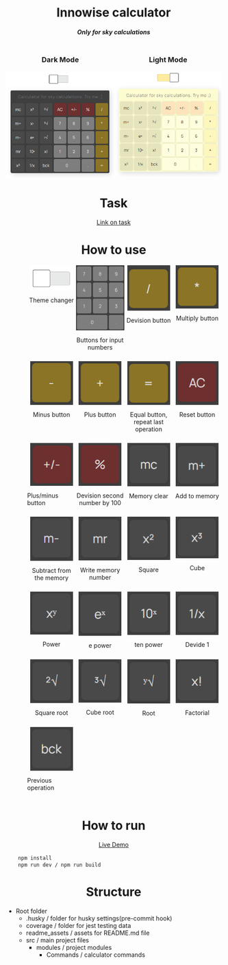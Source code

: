 <h1 align="center">Innowise calculator</h1>
<h5 align="center">Only for sky calculations</h5>

<div align="center" style="display: flex; justify-content: space-between">
  <div width="50%">
    <h3>Dark Mode</h3>
    <img src="./readme_assets/dark-mode.png">
  </div>
  <div width="50%">
    <h3>Light Mode</h3>
    <img src="./readme_assets/light-mode.png">
  </div>
</div>

<h1 align="center">Task</h1>

<a href="https://docs.google.com/document/d/1EBK8fXs3INFV7GJwYhnF4et83VpBeh4dy-5ZhMDob1U/edit#" style="display: flex; justify-content: center">Link on task</a>

<h1 align="center">How to use</h1>

<div style="margin-left: 50px; display: grid; grid-template-columns: repeat(4, 1fr);">
  <!-- Theme changer -->
  <div style="display: flex; flex-direction: column; justify-content: center; align-items: center; margin-bottom: 10px;">
    <img src="./readme_assets/theme-changer.png" style="flex-basis: 20%;" width="100px">
    <p style="flex-basis: 70%;">Theme changer</p>
  </div>
  <!-- numbers -->
  <div style="display: flex; flex-direction: column; justify-content: center; align-items: center; margin-bottom: 10px;">
    <img src="./readme_assets/numbers.png" style="flex-basis: 20%;" width="150px">
    <p align="center" style="flex-basis: 70%;">Buttons for input numbers</p>
  </div>
  <!-- Devision -->
  <div style="display: flex; flex-direction: column; justify-content: center; align-items: center; margin-bottom: 10px;">
    <img src="./readme_assets/dev.png" style="flex-basis: 20%;" width="100px">
    <p style="flex-basis: 70%;">Devision button</p>
  </div>
  <!-- mult -->
  <div style="display: flex; flex-direction: column; justify-content: center; align-items: center; margin-bottom: 10px;">
    <img src="./readme_assets/mult.png" style="flex-basis: 20%;" width="100px">
    <p style="flex-basis: 70%;">Multiply button</p>
  </div>
  <!-- minus -->
  <div style="display: flex; flex-direction: column; justify-content: center; align-items: center; margin-bottom: 10px;">
    <img src="./readme_assets/minus.png" style="flex-basis: 20%;" width="100px">
    <p style="flex-basis: 70%;">Minus button</p>
  </div>
  <!-- plus -->
  <div style="display: flex; flex-direction: column; justify-content: center; align-items: center; margin-bottom: 10px;">
    <img src="./readme_assets/plus.png" style="flex-basis: 20%;" width="100px">
    <p style="flex-basis: 70%;">Plus button</p>
  </div>
  <!-- equal -->
  <div style="display: flex; flex-direction: column; justify-content: center; align-items: center; margin-bottom: 10px;">
    <img src="./readme_assets/equal.png" style="flex-basis: 20%;" width="100px">
    <p align="center" style="flex-basis: 70%;">Equal button, repeat last operation</p>
  </div>
  <!-- reset -->
  <div style="display: flex; flex-direction: column; justify-content: center; align-items: center; margin-bottom: 10px;">
    <img src="./readme_assets/reset.png" style="flex-basis: 20%;" width="100px">
    <p style="flex-basis: 70%;">Reset button</p>
  </div>
  <!-- plus-minus -->
  <div style="display: flex; flex-direction: column; justify-content: center; align-items: center; margin-bottom: 10px;">
    <img src="./readme_assets/plus-minus.png" style="flex-basis: 20%;" width="100px">
    <p style="flex-basis: 70%;">Plus/minus button</p>
  </div>
  <!-- percent -->
  <div style="display: flex; flex-direction: column; justify-content: center; align-items: center; margin-bottom: 10px;">
    <img src="./readme_assets/percent.png" style="flex-basis: 20%;" width="100px">
    <p align="center" style="flex-basis: 70%;">Devision second number by 100</p>
  </div>
  <!-- mc -->
  <div style="display: flex; flex-direction: column; justify-content: center; align-items: center; margin-bottom: 10px;">
    <img src="./readme_assets/mc.png" style="flex-basis: 20%;" width="100px">
    <p style="flex-basis: 70%;">Memory clear</p>
  </div>
  <!-- m-plus -->
  <div style="display: flex; flex-direction: column; justify-content: center; align-items: center; margin-bottom: 10px;">
    <img src="./readme_assets/m-plus.png" style="flex-basis: 20%;" width="100px">
    <p style="flex-basis: 70%;">Add to memory</p>
  </div>
  <!-- m-minus -->
  <div style="display: flex; flex-direction: column; justify-content: center; align-items: center; margin-bottom: 10px;">
    <img src="./readme_assets/m-minus.png" style="flex-basis: 20%;" width="100px">
    <p align="center" style="flex-basis: 70%;">Subtract from the memory</p>
  </div>
  <!-- mr -->
  <div style="display: flex; flex-direction: column; justify-content: center; align-items: center; margin-bottom: 10px;">
    <img src="./readme_assets/mr.png" style="flex-basis: 20%;" width="100px">
    <p align="center" style="flex-basis: 70%;">Write memory number</p>
  </div>
  <!-- x-square -->
  <div style="display: flex; flex-direction: column; justify-content: center; align-items: center; margin-bottom: 10px;">
    <img src="./readme_assets/x-square.png" style="flex-basis: 20%;" width="100px">
    <p style="flex-basis: 70%;">Square</p>
  </div>
  <!-- x-cube -->
  <div style="display: flex; flex-direction: column; justify-content: center; align-items: center; margin-bottom: 10px;">
    <img src="./readme_assets/x-cube.png" style="flex-basis: 20%;" width="100px">
    <p style="flex-basis: 70%;">Cube</p>
  </div>
  <!-- x-in-y -->
  <div style="display: flex; flex-direction: column; justify-content: center; align-items: center; margin-bottom: 10px;">
    <img src="./readme_assets/x-in-y.png" style="flex-basis: 20%;" width="100px">
    <p style="flex-basis: 70%;">Power</p>
  </div>
  <!-- e-in-x -->
  <div style="display: flex; flex-direction: column; justify-content: center; align-items: center; margin-bottom: 10px;">
    <img src="./readme_assets/e-in-x.png" style="flex-basis: 20%;" width="100px">
    <p style="flex-basis: 70%;">e power</p>
  </div>
  <!-- ten-in-x -->
  <div style="display: flex; flex-direction: column; justify-content: center; align-items: center; margin-bottom: 10px;">
    <img src="./readme_assets/ten-in-x.png" style="flex-basis: 20%;" width="100px">
    <p style="flex-basis: 70%;">ten power</p>
  </div>
  <!-- 1-dev-x -->
  <div style="display: flex; flex-direction: column; justify-content: center; align-items: center; margin-bottom: 10px;">
    <img src="./readme_assets/1-dev-x.png" style="flex-basis: 20%;" width="100px">
    <p style="flex-basis: 70%;">Devide 1</p>
  </div>
  <!-- square-root -->
  <div style="display: flex; flex-direction: column; justify-content: center; align-items: center; margin-bottom: 10px;">
    <img src="./readme_assets/square-root.png" style="flex-basis: 20%;" width="100px">
    <p style="flex-basis: 70%;">Square root</p>
  </div>
  <!-- cube-root -->
  <div style="display: flex; flex-direction: column; justify-content: center; align-items: center; margin-bottom: 10px;">
    <img src="./readme_assets/cube-root.png" style="flex-basis: 20%;" width="100px">
    <p style="flex-basis: 70%;">Cube root</p>
  </div>
  <!-- y-root -->
  <div style="display: flex; flex-direction: column; justify-content: center; align-items: center; margin-bottom: 10px;">
    <img src="./readme_assets/y-root.png" style="flex-basis: 20%;" width="100px">
    <p style="flex-basis: 70%;">Root</p>
  </div>
  <!-- x-fact -->
  <div style="display: flex; flex-direction: column; justify-content: center; align-items: center; margin-bottom: 10px;">
    <img src="./readme_assets/x-fact.png" style="flex-basis: 20%;" width="100px">
    <p style="flex-basis: 70%;">Factorial</p>
  </div>
  <!-- back -->
  <div style="display: flex; flex-direction: column; justify-content: center; align-items: center; margin-bottom: 10px;">
    <img src="./readme_assets/back.png" style="flex-basis: 20%;" width="100px">
    <p style="flex-basis: 70%;">Previous operation</p>
  </div>
</div>

<h1 align="center">How to run</h1>

<a href="https://skywebtehnol.ru/innowise-calc/SPR/" style="display: flex; justify-content: center">Live Demo</a>

```
    npm install
    npm run dev / npm run build
```

<h1 align="center">Structure</h1>

- Root folder
  - .husky / folder for husky settings(pre-commit hook)
  - coverage / folder for jest testing data
  - readme_assets / assets for README.md file
  - src / main project files
    - modules / project modules
      - Commands / calculator commands
